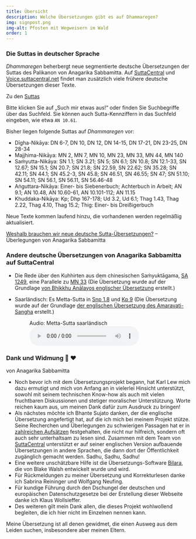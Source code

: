 ```yaml
---
title: Übersicht
description: Welche Übersetzungen gibt es auf Dhammaregen?
img: signpost.png
img-alt: Pfosten mit Wegweisern im Wald
order: 1
---
```

### Die Suttas in deutscher Sprache

*Dhammaregen* beherbergt neue segmentierte deutsche Übersetzungen der Suttas des Palikanon von Anagarika Sabbamitta. Auf [SuttaCentral](https://suttacentral.net) und [Voice.suttacentral.net](https://voice.suttacentral.net) findet man zusätzlich viele frühere deutsche Übersetzungen dieser Texte.

Zu den [Suttas](/suttas)

Bitte klicken Sie auf „Such mir etwas aus!“ oder finden Sie Suchbegriffe über das Suchfeld. Sie können auch Sutta-Kennziffern in das Suchfeld eingeben, wie etwa `AN 10.61`.

Bisher liegen folgende Suttas auf *Dhammaregen* vor:
- Dīgha-Nikāya: DN 6-7, DN 10, DN 12, DN 14-15, DN 17-21, DN 23-25, DN 28-34
- Majjhima-Nikāya: MN 2, MN 7, MN 10, MN 23, MN 33, MN 44, MN 140
- Saṁyutta-Nikāya: SN 1.1; SN 3.21; SN 5; SN 6.1; SN 10.8; SN 12.1-33, SN 12.67; SN 15.1; SN 20.7; SN 21.8; SN 22.59, SN 22.62; SN 35.28; SN 42.11; SN 44.1; SN 45.2-3, SN 45.8; SN 46.51, SN 46.55; SN 47; SN 51.10; SN 54.11; SN 56.1, SN 56.11, SN 56.46-48
- Aṅguttara-Nikāya: Einer- bis Siebenerbuch; Achterbuch in Arbeit; AN 9.1; AN 10.48, AN 10.60-61, AN 10.101-112; AN 11.15
- Khuddaka-Nikāya: Kp; Dhp 167-178; Ud 3.2, Ud 6.1; Thag 1.43, Thag 2.22, Thag 4.10, Thag 15.2; Thig: Einer- bis Dreißigerbuch

Neue Texte kommen laufend hinzu, die vorhandenen werden regelmäßig aktualisiert.

[Weshalb brauchen wir neue deutsche Sutta-Übersetzungen?](/Übersetzung/Weshalb) – Überlegungen von Anagarika Sabbamitta

### Andere deutsche Übersetzungen von Anagarika Sabbamitta auf SuttaCentral
- Die Rede über den Kuhhirten aus dem chinesischen Saṁyuktāgama, [SA 1249](https://suttacentral.net/sa1249/de/sabbamitta), eine Parallele zu [MN 33](/suttas#mn33/de/sabbamitta:0.1) (Die Übersetzung wurde auf der Grundlage [von Bhikkhu Anālayos englischer Übersetzung](https://www.buddhismuskunde.uni-hamburg.de/pdf/5-personen/analayo/exemplary-qualities1.pdf) erstellt.)
- Saarländisch: Es Metta-Sutta in [Snp 1.8](https://suttacentral.net/snp1.8/sld/sabbamitta) und [Kp 9](https://suttacentral.net/kp9/sld/sabbamitta) (Die Übersetzung wurde auf der Grundlage [der englischen Übersetzung des Amaravati-Sangha](https://suttacentral.net/kp9/en/amaravati) erstellt.)  

  <figure>
      <figcaption>Audio: Metta-Sutta saarländisch</figcaption>
      <audio
          controls
          src="audio/mettasutta-sld.ogg">
              Ihr Browser untestützt das 
              <code>Audio</code>-Element nicht.
      </audio>
  </figure>

### Dank und Widmung 🙏 ❤️
von Anagarika Sabbamitta
- Noch bevor ich mit dem Übersetzungsprojekt begann, hat Karl Lew mich dazu ermutigt und mich von Anfang an in vielerlei Hinsicht unterstützt, sowohl mit seinem technischen Know-how als auch mit vielen fruchtbaren Diskussionen und stetiger moralischer Unterstützung. Worte reichen kaum aus, um meinen Dank dafür zum Ausdruck zu bringen!
- Als nächstes möchte ich Bhante Sujato danken, der die englische Übersetzung angefertigt hat, auf die ich mich bei meinem Projekt stütze. Seine Recherchen und Überlegungen zu schwierigen Passagen hat er in [zahlreichen Aufsätzen](https://discourse.suttacentral.net/t/bhante-sujato-s-translation-essays/8867) festgehalten, die nicht nur hilfreich, sondern oft auch sehr unterhaltsam zu lesen sind. Zusammen mit dem Team von [SuttaCentral](https://dhammaregen.github.io/voice/de/301-wurdigung-sc) unterstützt er auf seiner englischen Version aufbauende Übersetzungen in andere Sprachen, die dann dort der Öffentlichkeit zugänglich gemacht werden. Sadhu, Sadhu, Sadhu!
- Eine weitere unschätzbare Hilfe ist die Übersetzungs-Software [Bilara](https://bilara.suttacentral.net), die von Blake Walsh entwickelt wurde und wird.
- Für Rückmeldungen zu meiner Übersetzung und Korrekturlesen danke ich Sabrina Reininger und Wolfgang Neufing.
- Für kundige Führung durch den Dschungel der deutschen und europäischen Datenschutzgesetze bei der Erstellung dieser Webseite danke ich Klaus Wollsieffer.
- Des weiteren gilt mein Dank allen, die dieses Projekt wohlwollend begleiten, die ich hier nicht im Einzelnen nennen kann.

Meine Übersetzung ist all denen gewidmet, die einen Ausweg aus dem Leiden suchen, insbesondere aber meinen Eltern.

<!-- insbesondere aber meinen Eltern; und einem Baby, das knapp sieben Schwangerschaftsmonate bei mir war und dann einen anderen Weg gehen musste. -->
